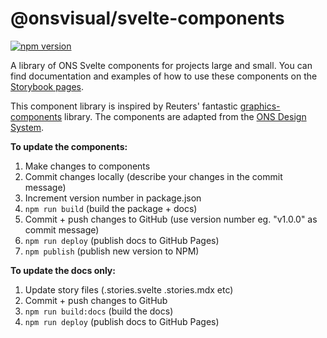 # @onsvisual/svelte-components

[![npm version](https://badge.fury.io/js/@onsvisual%2Fsvelte-components.svg)](https://www.npmjs.com/package/@onsvisual/svelte-components)

A library of ONS Svelte components for projects large and small. You can find documentation and examples of how to use these components on the [Storybook pages](https://onsvisual.github.io/svelte-components).

This component library is inspired by Reuters' fantastic [graphics-components](https://github.com/reuters-graphics/graphics-components) library. The components are adapted from the [ONS Design System](https://service-manual.ons.gov.uk/design-system/).

**To update the components:**

1. Make changes to components
2. Commit changes locally (describe your changes in the commit message)
3. Increment version number in package.json
4. ```npm run build``` (build the package + docs)
5. Commit + push changes to GitHub (use version number eg. "v1.0.0" as commit message)
6. ```npm run deploy``` (publish docs to GitHub Pages)
7. ```npm publish``` (publish new version to NPM)

**To update the docs only:**

1. Update story files (.stories.svelte .stories.mdx etc)
2. Commit + push changes to GitHub
3. ```npm run build:docs``` (build the docs)
4. ```npm run deploy``` (publish docs to GitHub Pages)

